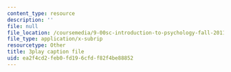 ```yaml
---
content_type: resource
description: ''
file: null
file_location: /coursemedia/9-00sc-introduction-to-psychology-fall-2011/ea2f4cd2feb0fd196cfdf82f4be88852_SBrCPDC21f4.srt
file_type: application/x-subrip
resourcetype: Other
title: 3play caption file
uid: ea2f4cd2-feb0-fd19-6cfd-f82f4be88852
---
```

